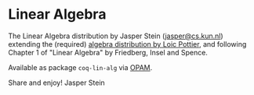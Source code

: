 # Linear Algebra

The Linear Algebra distribution by Jasper Stein (jasper@cs.kun.nl) extending the
(required) [algebra distribution by Loic Pottier][loic], and following Chapter 1
of "Linear Algebra" by Friedberg, Insel and Spence.

Available as package `coq-lin-alg` via [OPAM][opam].

Share and enjoy!
Jasper Stein

[loic]: https://github.com/coq-contribs/algebra
[opam]: https://coq.inria.fr/opam/www/using.html
